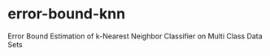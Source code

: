 # error-bound-knn
Error Bound Estimation of k-Nearest Neighbor Classifier on Multi Class Data Sets 
